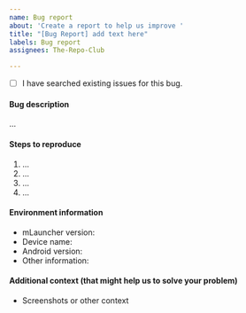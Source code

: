 ```yaml
---
name: Bug report
about: 'Create a report to help us improve '
title: "[Bug Report] add text here"
labels: Bug report
assignees: The-Repo-Club

---
```


- [ ] I have searched existing issues for this bug.

#### Bug description

...

#### Steps to reproduce

1. ...
2. ...
3. ...
4. ...

#### Environment information

- mLauncher version:
- Device name:
- Android version:
- Other information:

#### Additional context (that might help us to solve your problem)

- Screenshots or other context
